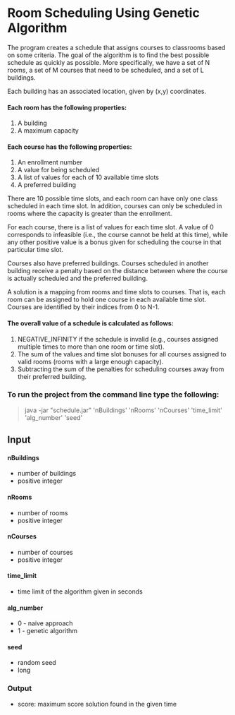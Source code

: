 # Room Scheduling Using Genetic Algorithm

The program creates a schedule that assigns courses to classrooms based on some criteria. 
The goal of the algorithm is to find the best possible schedule as quickly as possible. 
More specifically, we have a set of N rooms, a set of M courses that need to be scheduled, and a set of L buildings. 

Each building has an associated location, given by (x,y) coordinates. 

#### Each room has the following properties:
1)	A building
2)	A maximum capacity

#### Each course has the following properties: 
1)	An enrollment number
2)	A value for being scheduled 
3)	A list of values for each of 10 available time slots
4)	A preferred building

There are 10 possible time slots, and each room can have only one class scheduled in each time slot. In addition, courses can only be scheduled in rooms where the capacity is greater than the enrollment. 

For each course, there is a list of values for each time slot.  A value of 0 corresponds to infeasible (i.e., the course cannot be held at this time), while any other positive value is a bonus given for scheduling the course in that particular time slot. 

Courses also have preferred buildings.  Courses scheduled in another building receive a penalty based on the distance between where the course is actually scheduled and the preferred building. 

A solution is a mapping from rooms and time slots to courses.  That is, each room can be assigned to hold one course in each available time slot. Courses are identified by their indices from 0 to N-1. 

#### The overall value of a schedule is calculated as follows:
1)	NEGATIVE_INFINITY if the schedule is invalid (e.g., courses assigned multiple times to more than one room or time slot).
2)	The sum of the values and time slot bonuses for all courses assigned to valid rooms (rooms with a large enough capacity).
3)	Subtracting the sum of the penalties for scheduling courses away from their preferred building.  



### To run the project from the command line type the following:
 > java -jar "schedule.jar" 'nBuildings' 'nRooms' 'nCourses' 'time_limit' 'alg_number' 'seed'
  
## Input
#### nBuildings 
   - number of buildings
   - positive integer
#### nRooms 
   - number of rooms
   - positive integer
#### nCourses 
   - number of courses
   - positive integer
#### time_limit 
   - time limit of the algorithm given in seconds
#### alg_number 
   - 0 - naive approach
   - 1 - genetic algorithm
#### seed 
   - random seed
   - long


### Output
- score: maximum score solution found in the given time
    
